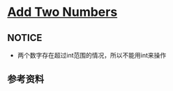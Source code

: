 # [Add Two Numbers](https://leetcode.com/problems/add-two-numbers/)


## NOTICE
 - 两个数字存在超过int范围的情况，所以不能用int来操作

## 参考资料
